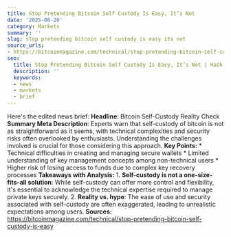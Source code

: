 ```yaml
---
title: Stop Pretending Bitcoin Self Custody Is Easy, It’s Not
date: '2025-08-20'
category: Markets
summary: ''
slug: stop pretending bitcoin self custody is easy its not
source_urls:
- https://bitcoinmagazine.com/technical/stop-pretending-bitcoin-self-custody-is-easy
seo:
  title: Stop Pretending Bitcoin Self Custody Is Easy, It’s Not | Hash n Hedge
  description: ''
  keywords:
  - news
  - markets
  - brief
---
```


Here's the edited news brief:  **Headline**: Bitcoin Self-Custody Reality Check  **Summary Meta Description**: Experts warn that self-custody of bitcoin is not as straightforward as it seems, with technical complexities and security risks often overlooked by enthusiasts. Understanding the challenges involved is crucial for those considering this approach.  **Key Points:**  * Technical difficulties in creating and managing secure wallets * Limited understanding of key management concepts among non-technical users * Higher risk of losing access to funds due to complex key recovery processes  **Takeaways with Analysis:**  1. **Self-custody is not a one-size-fits-all solution**: While self-custody can offer more control and flexibility, it's essential to acknowledge the technical expertise required to manage private keys securely. 2. **Reality vs. hype**: The ease of use and security associated with self-custody are often exaggerated, leading to unrealistic expectations among users.  **Sources:** https://bitcoinmagazine.com/technical/stop-pretending-bitcoin-self-custody-is-easy 
